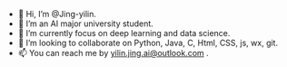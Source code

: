 - 👋 Hi, I’m @Jing-yilin.
- 👀 I’m an AI major university student.
- 🌱 I’m currently focus on deep learning and data science.
- 💞️ I’m looking to collaborate on Python, Java, C, Html, CSS, js, wx, git.
- 📫 You can reach me by yilin.jing.ai@outlook.com .

<!---
Jing-yilin/Jing-yilin is a ✨ special ✨ repository because its `README.md` (this file) appears on your GitHub profile.
You can click the Preview link to take a look at your changes.
--->
